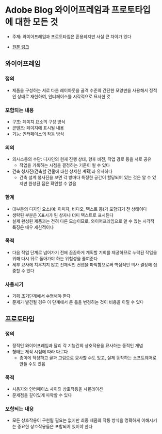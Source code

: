 # Adobe Blog 와이어프레임과 프로토타입에 대한 모든 것
- 주제: 와이어프레임과 프로토타임은 혼용되지만 사실 큰 차이가 있다

- [원문 링크](https://blog.adobe.com/ko/publish/2018/03/06/everything-you-need-to-know-about-wireframes-and-prototypes)

## 와이어프레임

### 정의

- 제품을 구성하는 서로 다른 레이아웃을 골격 수준의 간단한 모양만을 사용해서 정적인 상태로 재현하여, 인터페이스를 시각적으로 묘사한 것

### 포함되는 내용

- 구조: 페이지 요소의 구성 방식
- 콘텐츠: 페이지에 표시될 내용
- 기능: 인터페이스의 작동 방식

### 의의

- 의사소통의 수단: 디자인의 현재 진행 상태, 향후 비전, 작업 경로 등을 서로 공유
    - 작업을 기록하는 시점을 결정하는 기준이 될 수 있다
- 건축 청사진(건축할 건물에 대한 상세한 계획)과 유사하다
    - 건축 설계 청사진을 보면 각 방마다 특정한 공간이 할당되어 있는 것은 알 수 있지만 완성된 집은 확인할 수 없음

### 한계

- 대부분의 디자인 요소(예: 이미지, 비디오, 텍스트 등)가 포함되기 전 상태이다
- 생략된 부분은 X표시가 된 상자나 더미 텍스트로 표시된다
- 실제 완성된 제품과는 전혀 다른 모습이므로, 와이어프레임으로 알 수 있는 시각적 특징은 매우 제한적이다

### 목적

- 다음 작업 단계로 넘어가기 전에 꼼꼼하게 계획할 기회를 제공하므로 누락된 작업을 위해 다시 뒤로 돌아가야 하는 위험성을 줄여준다
- 세부 묘사에 치우치지 않고 전체적인 컨셉을 파악함으로써 핵심적인 의사 결정에 집중할 수 있다

### 사용시기

- 기획 초기단계에서 수행해야 한다
- 문제가 발견될 경우 이 단계에서 큰 틀을 변경하는 것이 비용을 아낄 수 있다

## 프로토타입

### 정의

- 정적인 와이어프레임과 달리 각 기능간의 상호작용을 묘사하는 동적인 개념
- 형태는 제작 시점에 따라 다르다
    - 종이에 작성하고 글과 그림으로 묘사할 수도 있고, 실제 동작하는 소프트웨어로 만들 수도 있음

### 목적

- 사용자와 인터페이스 사이의 상호작용을 시뮬레이션
- 문제점을 깊이있게 파악할 수 있다

### 포함되는 내용

- 모든 상호작용이 구현될 필요는 없지만 최종 제품의 작동 방식을 명확하게 이해시키는 중요한 상호작용들은 포함되어 있어야 한다